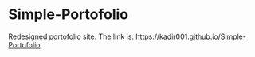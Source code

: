 # Simple-Portofolio

Redesigned portofolio site. The link is: https://kadir001.github.io/Simple-Portofolio
